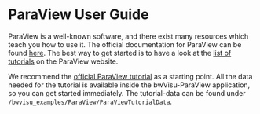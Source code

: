 # ParaView User Guide #

ParaView is a well-known software, and there exist many resources which teach you how to use it.
The official documentation for ParaView can be found [here](https://www.paraview.org/documentation/).
The best way to get started is to have a look at the [list of tutorials](https://www.paraview.org/tutorials/) on
the ParaView website.

We recommend the [official ParaView tutorial](https://www.paraview.org/Wiki/The_ParaView_Tutorial) as a starting point.
All the data needed for the tutorial is available inside the bwVisu-ParaView application, so you can get started
immediately. The tutorial-data can be found under `/bwvisu_examples/ParaView/ParaViewTutorialData`.
